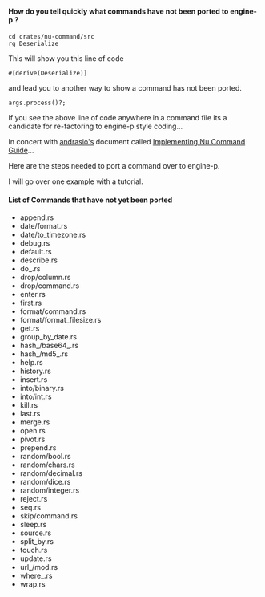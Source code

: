 
#### How do you tell quickly what commands have not been ported to engine-p ?

```
cd crates/nu-command/src
rg Deserialize
```

This will show you this line of code
```
#[derive(Deserialize)]
```

and lead you to another way to show a command has not been ported.

```
args.process()?;
```

If you see the above line of code anywhere in a command file its a
candidate for re-factoring to engine-p style coding...

In concert with
[andrasio's](https://github.com/andrasio) document called
[Implementing Nu Command Guide](https://github.com/nushell/nushell/blob/main/docs/implementing_a_command.md)...

Here are the steps needed to port a command over to engine-p.

I will go over one example with a tutorial.

#### List of Commands that have not yet been ported

* append.rs
* date/format.rs
* date/to_timezone.rs
* debug.rs
* default.rs
* describe.rs
* do_.rs
* drop/column.rs
* drop/command.rs
* enter.rs
* first.rs
* format/command.rs
* format/format_filesize.rs
* get.rs
* group_by_date.rs
* hash_/base64_.rs
* hash_/md5_.rs
* help.rs
* history.rs
* insert.rs
* into/binary.rs
* into/int.rs
* kill.rs
* last.rs
* merge.rs
* open.rs
* pivot.rs
* prepend.rs
* random/bool.rs
* random/chars.rs
* random/decimal.rs
* random/dice.rs
* random/integer.rs
* reject.rs
* seq.rs
* skip/command.rs
* sleep.rs
* source.rs
* split_by.rs
* touch.rs
* update.rs
* url_/mod.rs
* where_.rs
* wrap.rs

